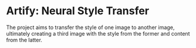# Artify: Neural Style Transfer

The project aims to transfer the style of one image to another image, ultimately creating a third image with the style from the former and content from the latter.